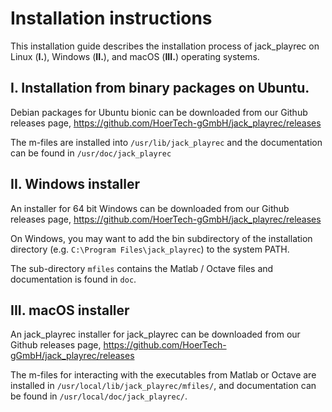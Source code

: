 # Installation instructions

This installation guide describes the installation process of jack_playrec on
Linux (__I.__), Windows (__II.__), and macOS (__III.__) operating systems.

## I. Installation from binary packages on Ubuntu.

Debian packages for Ubuntu bionic can be downloaded from our
Github releases page, https://github.com/HoerTech-gGmbH/jack_playrec/releases

The m-files are installed into `/usr/lib/jack_playrec` and the documentation
can be found in `/usr/doc/jack_playrec`

## II. Windows installer

An installer for 64 bit Windows can be downloaded from our
Github releases page, https://github.com/HoerTech-gGmbH/jack_playrec/releases

On Windows, you may want to add the bin subdirectory of the installation 
directory (e.g. `C:\Program Files\jack_playrec`) to the system PATH.

The sub-directory `mfiles` contains the Matlab / Octave files and
documentation is found in `doc`.

## III. macOS installer

An jack_playrec installer for jack_playrec can be downloaded from our
Github releases page, https://github.com/HoerTech-gGmbH/jack_playrec/releases

The m-files for interacting with the executables from Matlab or Octave are 
installed in `/usr/local/lib/jack_playrec/mfiles/`, and documentation can be
found in `/usr/local/doc/jack_playrec/`.
